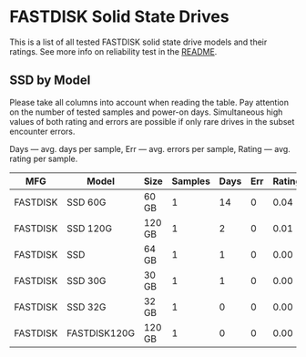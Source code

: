 FASTDISK Solid State Drives
===========================

This is a list of all tested FASTDISK solid state drive models and their ratings. See
more info on reliability test in the [README](https://github.com/linuxhw/SMART).

SSD by Model
------------

Please take all columns into account when reading the table. Pay attention on the
number of tested samples and power-on days. Simultaneous high values of both rating
and errors are possible if only rare drives in the subset encounter errors.

Days   — avg. days per sample,
Err    — avg. errors per sample,
Rating — avg. rating per sample.

| MFG       | Model              | Size   | Samples | Days  | Err   | Rating |
|-----------|--------------------|--------|---------|-------|-------|--------|
| FASTDISK  | SSD 60G            | 60 GB  | 1       | 14    | 0     | 0.04   |
| FASTDISK  | SSD 120G           | 120 GB | 1       | 2     | 0     | 0.01   |
| FASTDISK  | SSD                | 64 GB  | 1       | 1     | 0     | 0.00   |
| FASTDISK  | SSD 30G            | 30 GB  | 1       | 1     | 0     | 0.00   |
| FASTDISK  | SSD 32G            | 32 GB  | 1       | 0     | 0     | 0.00   |
| FASTDISK  | FASTDISK120G       | 120 GB | 1       | 0     | 0     | 0.00   |
